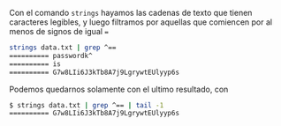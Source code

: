 Con el comando `strings` hayamos las cadenas de texto que tienen caracteres
legibles, y luego filtramos por aquellas que comiencen por al menos de signos de
igual `=`

```bash
strings data.txt | grep ^==
========== passwordk^
========== is
========== G7w8LIi6J3kTb8A7j9LgrywtEUlyyp6s
```

Podemos quedarnos solamente con el ultimo resultado, con 

```bash
$ strings data.txt | grep ^== | tail -1
========== G7w8LIi6J3kTb8A7j9LgrywtEUlyyp6s
```
